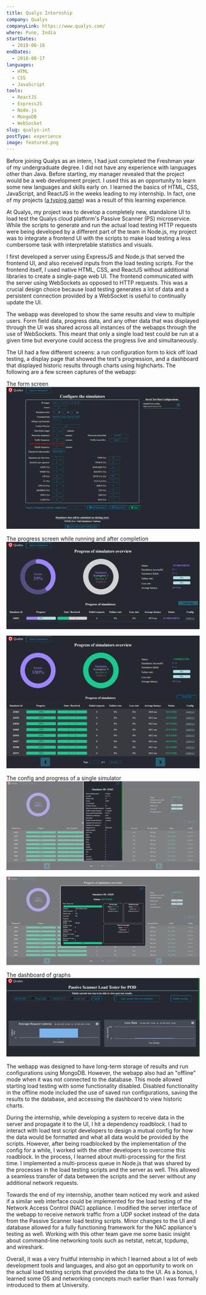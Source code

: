 ```yaml
---
title: Qualys Internship
company: Qualys
companyLink: https://www.qualys.com/
where: Pune, India
startDates:
  - 2018-06-18
endDates:
  - 2018-08-17
languages:
  - HTML
  - CSS
  - JavaScript
tools:
  - ReactJS
  - ExpressJS
  - Node.js
  - MongoDB
  - WebSocket
slug: qualys-int
postType: experience
image: featured.png
---
```


Before joining Qualys as an intern, I had just completed the Freshman year
of my undergraduate degree. I did not have any experience with languages
other than Java. Before starting, my manager revealed that the project would
be a web development project. I used this as an opportunity to learn some
new languages and skills early on. I learned the basics of HTML, CSS,
JavaScript, and ReactJS in the weeks leading to my internship. In fact, one
of my projects ([a typing game](/projects/type-or-die)) was a result of this
learning experience.

At Qualys, my project was to develop a completely new, standalone UI to load
test the Qualys cloud platform's Passive Scanner (PS) microservice. While
the scripts to generate and run the actual load testing HTTP requests were
being developed by a different part of the team in Node.js, my project was
to integrate a frontend UI with the scripts to make load testing a less
cumbersome task with interpretable statistics and visuals.

I first developed a server using ExpressJS and Node.js that served the
frontend UI, and also received inputs from the load testing scripts. For the
frontend itself, I used native HTML, CSS, and ReactJS without additional
libraries to create a single-page web UI. The frontend communicated with the
server using WebSockets as opposed to HTTP requests. This was a crucial
design choice because load testing generates a lot of data and a persistent
connection provided by a WebSocket is useful to continually update the UI.

The webapp was developed to show the same results and view to multiple
users. Form field data, progress data, and any other data that was displayed
through the UI was shared across all instances of the webapps through the
use of WebSockets. This meant that only a single load test could be run at a
given time but everyone could access the progress live and simultaneously.

The UI had a few different screens: a run configuration form to kick off
load testing, a display page that showed the test's progression, and a
dashboard that displayed historic results through charts using highcharts.
The following are a few screen captures of the webapp:

The form screen
![Form screen with simulation configurations](screenshots/form.png)

The progress screen while running and after completion
![Ongoing progress screen](screenshots/progress.png)

![Progress completion screen](screenshots/progress-complete.png)

The config and progress of a single simulator
![Config of a single simulator](screenshots/progress-config.png)

![Progress of a single simulator](screenshots/progress-status.png)

The dashboard of graphs
![Dashboard screen displaying graphs](screenshots/dashboard.png)

The webapp was designed to have long-term storage of results and run
configurations using MongoDB. However, the webapp also had an "offline"
mode when it was not connected to the database. This mode allowed starting
load testing with some functionality disabled. Disabled functionality in
the offline mode included the use of saved run configurations, saving the
results to the database, and accessing the dashboard to view historic
charts.

During the internship, while developing a system to receive data in the
server and propagate it to the UI, I hit a dependency roadblock. I had to
interact with load test script developers to design a mutual config for how
the data would be formatted and what all data would be provided by the
scripts. However, after being roadblocked by the implementation of the
config for a while, I worked with the other developers to overcome this
roadblock. In the process, I learned about multi-processing for the first
time. I implemented a multi-process queue in Node.js that was shared by the
processes in the load testing scripts and the server as well. This allowed
a seamless transfer of data between the scripts and the server without any
additional network requests.

Towards the end of my internship, another team noticed my work and asked
if a similar web interface could be implemented for the load testing of
the Network Access Control (NAC) appliance. I modified the server interface
of the webapp to receive network traffic from a UDP socket instead of the
data from the Passive Scanner load testing scripts. Minor changes to the UI
and database allowed for a fully functioning framework for the NAC
appliance's testing as well. Working with this other team gave me some basic
insight about command-line networking tools such as netstat, netcat,
tcpdump, and wireshark.

Overall, it was a very fruitful internship in which I learned about a lot
of web development tools and languages, and also got an opportunity to work
on the actual load testing scripts that provided the data to the UI. As a
bonus, I learned some OS and networking concepts much earlier than I was
formally introduced to them at University.
